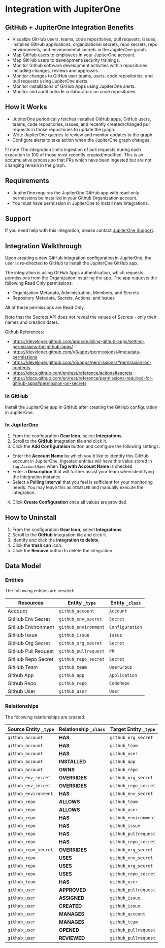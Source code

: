 # Integration with JupiterOne

## GitHub + JupiterOne Integration Benefits

- Visualize GitHub users, teams, code repositories, pull requests, issues,
  installed GitHub applications, organizational secrets, repo secrets, repo
  environments, and environmental secrets in the JupiterOne graph.
- Map GitHub users to employees in your JupiterOne account.
- Map GitHub users to development/security trainings.
- Monitor Github software development activities within repositories including
  changes, reviews and approvals.
- Monitor changes to GitHub user teams, users, code repositories, and pull
  requests using JupiterOne alerts.
- Monitor installations of GitHub Apps using JupiterOne alerts.
- Monitor and audit outside collaborators on code repositories.

## How it Works

- JupiterOne periodically fetches installed GitHub apps, GitHub users, teams,
  code repositories, issues, and recently created/changed pull requests in those
  repositories to update the graph.
- Write JupiterOne queries to review and monitor updates to the graph.
- Configure alerts to take action when the JupiterOne graph changes.

!!! note The integration limits ingestion of pull requests during each execution
to 100 of those most recently created/modified. This is an accumulative process
so that PRs which have been ingested but are not changing remain in the graph.

## Requirements

- JupiterOne requires the JupiterOne GitHub app with read-only permissions be
  installed in your Github Organization account.
- You must have permission in JupiterOne to install new integrations.

## Support

If you need help with this integration, please contact
[JupiterOne Support](https://support.jupiterone.io).

## Integration Walkthrough

Upon creating a new GitHub integration configuration in JupiterOne, the user is
re-directed to GitHub to install the JupiterOne GitHub app.

The integration is using GitHub Apps authentication, which requests permissions
from the Organization installing the app. The app requests the following Read
Only permissions:

- Organization Metadata, Administration, Members, and Secrets
- Repository Metadata, Secrets, Actions, and Issues

All of these permissions are Read Only.

Note that the Secrets API does not reveal the values of Secrets - only their
names and creation dates.

Github References:

- <https://developer.github.com/apps/building-github-apps/setting-permissions-for-github-apps/>
- <https://developer.github.com/v3/apps/permissions/#metadata-permissions>
- <https://developer.github.com/v3/apps/permissions/#permission-on-contents>
- <https://docs.github.com/en/rest/reference/actions#secrets>
- <https://docs.github.com/en/rest/reference/permissions-required-for-github-apps#permission-on-secrets>

### In GitHub

Install the JupiterOne app in GitHub after creating the GitHub configuration in
JupiterOne.

### In JupiterOne

1. From the configuration **Gear Icon**, select **Integrations**.
2. Scroll to the **GitHub** integration tile and click it.
3. Click the **Add Configuration** button and configure the following settings:

- Enter the **Account Name** by which you'd like to identify this GitHub account
  in JupiterOne. Ingested entities will have this value stored in
  `tag.AccountName` when **Tag with Account Name** is checked.
- Enter a **Description** that will further assist your team when identifying
  the integration instance.
- Select a **Polling Interval** that you feel is sufficient for your monitoring
  needs. You may leave this as `DISABLED` and manually execute the integration.

4. Click **Create Configuration** once all values are provided.

## How to Uninstall

1. From the configuration **Gear Icon**, select **Integrations**.
2. Scroll to the **GitHub** integration tile and click it.
3. Identify and click the **integration to delete**.
4. Click the **trash can** icon.
5. Click the **Remove** button to delete the integration.

<!-- {J1_DOCUMENTATION_MARKER_START} -->
<!--
********************************************************************************
NOTE: ALL OF THE FOLLOWING DOCUMENTATION IS GENERATED USING THE
"j1-integration document" COMMAND. DO NOT EDIT BY HAND! PLEASE SEE THE DEVELOPER
DOCUMENTATION FOR USAGE INFORMATION:

https://github.com/JupiterOne/sdk/blob/main/docs/integrations/development.md
********************************************************************************
-->

## Data Model

### Entities

The following entities are created:

| Resources           | Entity `_type`       | Entity `_class` |
| ------------------- | -------------------- | --------------- |
| Account             | `github_account`     | `Account`       |
| GitHub Env Secret   | `github_env_secret`  | `Secret`        |
| GitHub Environment  | `github_environment` | `Configuration` |
| GitHub Issue        | `github_issue`       | `Issue`         |
| GitHub Org Secret   | `github_org_secret`  | `Secret`        |
| GitHub Pull Request | `github_pullrequest` | `PR`            |
| GitHub Repo Secret  | `github_repo_secret` | `Secret`        |
| GitHub Team         | `github_team`        | `UserGroup`     |
| Github App          | `github_app`         | `Application`   |
| Github Repo         | `github_repo`        | `CodeRepo`      |
| Github User         | `github_user`        | `User`          |

### Relationships

The following relationships are created:

| Source Entity `_type` | Relationship `_class` | Target Entity `_type` |
| --------------------- | --------------------- | --------------------- |
| `github_account`      | **HAS**               | `github_org_secret`   |
| `github_account`      | **HAS**               | `github_team`         |
| `github_account`      | **HAS**               | `github_user`         |
| `github_account`      | **INSTALLED**         | `github_app`          |
| `github_account`      | **OWNS**              | `github_repo`         |
| `github_env_secret`   | **OVERRIDES**         | `github_org_secret`   |
| `github_env_secret`   | **OVERRIDES**         | `github_repo_secret`  |
| `github_environment`  | **HAS**               | `github_env_secret`   |
| `github_repo`         | **ALLOWS**            | `github_team`         |
| `github_repo`         | **ALLOWS**            | `github_user`         |
| `github_repo`         | **HAS**               | `github_environment`  |
| `github_repo`         | **HAS**               | `github_issue`        |
| `github_repo`         | **HAS**               | `github_pullrequest`  |
| `github_repo`         | **HAS**               | `github_repo_secret`  |
| `github_repo_secret`  | **OVERRIDES**         | `github_org_secret`   |
| `github_repo`         | **USES**              | `github_env_secret`   |
| `github_repo`         | **USES**              | `github_org_secret`   |
| `github_repo`         | **USES**              | `github_repo_secret`  |
| `github_team`         | **HAS**               | `github_user`         |
| `github_user`         | **APPROVED**          | `github_pullrequest`  |
| `github_user`         | **ASSIGNED**          | `github_issue`        |
| `github_user`         | **CREATED**           | `github_issue`        |
| `github_user`         | **MANAGES**           | `github_account`      |
| `github_user`         | **MANAGES**           | `github_team`         |
| `github_user`         | **OPENED**            | `github_pullrequest`  |
| `github_user`         | **REVIEWED**          | `github_pullrequest`  |

<!--
********************************************************************************
END OF GENERATED DOCUMENTATION AFTER BELOW MARKER
********************************************************************************
-->
<!-- {J1_DOCUMENTATION_MARKER_END} -->
